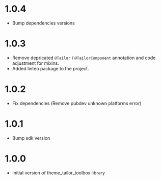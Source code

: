 # 1.0.4
- Bump dependencies versions

# 1.0.3
- Remove depricated `@Tailor` / `@TailorComponent` annotation and code adjustment for mixins.
- Added linteo package to the project.

# 1.0.2
- Fix dependencies (Remove pubdev unknown platforms error)

# 1.0.1
- Bump sdk version

# 1.0.0
- Initial version of theme_tailor_toolbox library
